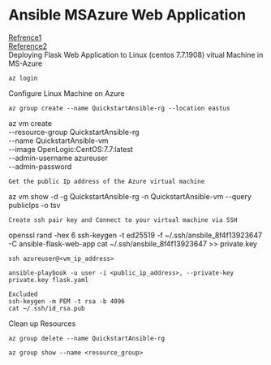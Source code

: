 # Ansible MSAzure Web Application
[Refrence1](https://docs.microsoft.com/en-us/azure/developer/ansible/install-on-linux-vmtabs=azure-cli#install-ansible-on-an-azure-linux-virtual-machine)<br/>
[Reference2](https://docs.microsoft.com/en-us/azure/developer/ansible/vm-configure?tabs=ansible)<br/>
Deploying Flask Web Application to Linux (centos 7.7.1908) vitual Machine in MS-Azure<br>
```
az login
```
Configure Linux Machine on Azure<br/>
``` 
az group create --name QuickstartAnsible-rg --location eastus
```
az vm create \
--resource-group QuickstartAnsible-rg \
--name QuickstartAnsible-vm \
--image OpenLogic:CentOS:7.7:latest \
--admin-username azureuser \
--admin-password 
```
Get the public Ip address of the Azure virtual machine
```
az vm show -d -g QuickstartAnsible-rg -n QuickstartAnsible-vm --query publicIps -o tsv
```
Create ssh pair key and Connect to your virtual machine via SSH
```
openssl rand -hex 6
ssh-keygen -t ed25519 -f ~/.ssh/ansbile_8f4f13923647 -C ansible-flask-web-app
cat ~/.ssh/ansbile_8f4f13923647 >> private.key
```
ssh azureuser@<vm_ip_address>
```
``` 
ansible-playbook -u user -i <public_ip_address>, --private-key private.key flask.yaml
```
```
Excluded
ssh-keygen -m PEM -t rsa -b 4096
cat ~/.ssh/id_rsa.pub
```
Clean up Resources
```
az group delete --name QuickstartAnsible-rg
``` 
```
az group show --name <resource_group>
```



